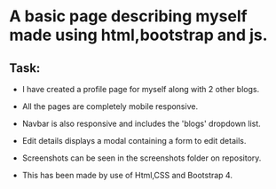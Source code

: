 # A basic page describing myself made using html,bootstrap and js.

## Task:
- I have created a profile page for myself along with 2 other blogs.

- All the pages are completely mobile responsive.

- Navbar is also responsive and includes the 'blogs' dropdown list.

- Edit details displays a modal containing a form to edit details.

- Screenshots can be seen in the screenshots folder on repository.
- This has been made by use of Html,CSS and Bootstrap 4.
